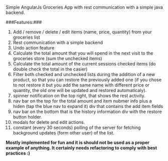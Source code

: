 Simple AngularJs Groceries App with rest communication with a simple java backend.

###Features:###
1. Add / remove / delete / edit items (name, price, quantity) from your groceries list
2. Rest communication with a simple backend
3. Undo action feature
4. Calculate the total amount that you will spend in the next visit to the groceries store (sum the unchecked items)
5. Calculate the total amount of the current sessions checked items (do double check the total in the casier)
6. Filter both checked and unchecked lists during the addition of a new product, so that you can restore the previously added one (if you chose to not restore it but you add the same name with different price or quantity, the old one will be updated and restored automaticaly).
7. spinner notification on the top right, that shows the rest activity.
8. nav bar on the top for the total amount and item nubmer info plus a hiden (tap the blue nav to expand it) div that contains the add item fields
9. nav bar on the bottom that is the history information div with the restore button holder.
10. modals for delete and edit actions.
11. constant (every 30 seconds) polling of the server for fetching background updates (form other user) of the list.

**Mostly implemented for fun and it is should not be used as a proper example of anything. It certainly needs refactoring to comply with best practices :)**
 
